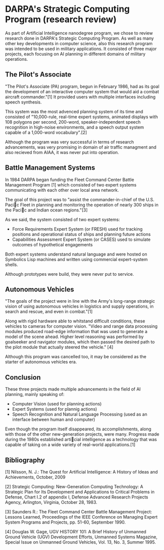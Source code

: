 # DARPA's Strategic Computing Program (research review)

As part of Artificial Intelligence nanodegree program, we chose to review research done in DARPA's Strategic Computing Program. As well as many other key developments in computer science, also this research program was intended to be used in military applications. It consisted of three major projects, each focusing on AI planning in different domains of military operations.

## The Pilot's Associate

"The Pilot's Associate (PA) program, begun in February 1986, had as its goal the development of an interactive computer system that would aid a combat aircraft commander."[1] It provided users with multiple interfaces including speech synthesis.

This system was the most advenced planning system of its time and consisted of "10,000-rule, real-time expert systems, animated displays with 108 polygons per second, 200-word, speaker-independent speech recognition in high-noise environments, and a speech output system capable of a 1,000-word vocabulary".[2]

Although the program was very successful in terms of research advancements, was very promising in domain of air traffic managment and also recieved from AIAA, it was never put into operation.

## Battle Management Systems

In 1984 DARPA began funding the Fleet Command Center Battle
Management Program [1] which consisted of two expert systems communicating with each other over local area network. 

The goal of this project was to "assist the commander-in-chief of the U.S. Pacic Fleet in planning and monitoring the operation of nearly 300 ships in the Pacic and Indian ocean regions."[3] 

As we said, the system consisted of two expert systems:

 - Force Requirements Expert System (or FRESH) used for tracking positions and operational status of ships and planning future actions
 - Capabilities Assessment Expert System (or CASES) used to simulate outcomes of hypothetical engagements

 Both expert systems understand natural language and were hosted on Symbolics Lisp machines and written using commercial expert-system  shells.

 Although prototypes were build, they were never put to service.

 ## Autonomous Vehicles

 "The goals of the project were in line with the Army's long-range strategic vision of using autonomous vehicles in logistics and supply operations, in search and rescue, and even in combat."[1]

 Along with rigid hardware able to whitstand difficult conditions, these vehicles to cameras for computer vision. "Video and range data processing modules produced road-edge information that was used to generate a model of the scene ahead. Higher level reasoning was performed by goalseeker and navigator modules, which then passed the desired path to the pilot module that actually steered the vehicle." [4]

Although this program was cancelled too, it may be considered as the starter of autonomous vehicles era.

## Conclusion

These three projects made multiple advancements in the field of AI planning, mainly speaking of:

- Computer Vision (used for planning actions)
- Expert Systems (used for plannig actions)
- Speech Recognition and Natural Language Processing (used as an interface between human and computer)

Even though the program itself disappeared, its accomplishments, along with those of the other new-generation projects, were many. Progress made during the 1980s established articial intelligence as a technology that was capable of taking on a wide variety of real-world applications.[1]

## Bibliography

[1] Nilsson, N. J.: The Quest for Artificial Intelligence: A History of Ideas and Achievements, October, 2009

[2] Strategic Computing: New-Generation Computing Technology: A Strategic Plan for Its Development and Applications to Critical Problems in Defense, Chart I.2 of appendix I, Defense Advanced Research Projects Agency, Arlington, Virginia, October 28, 1983.

[3] Saunders R.: The Fleet Command Center Battle Management Project: Lessons Learned, Proceedings of the IEEE Conference on Managing Expert System Programs and Projects, pp. 51-60, September 1990.

[4] Douglas W. Gage, UGV HISTORY 101: A Brief History of Unmanned Ground Vehicle (UGV) Development Efforts, Unmanned Systems Magazine, Special Issue on Unmanned Ground Vehicles, Vol. 13, No. 3, Summer 1995.